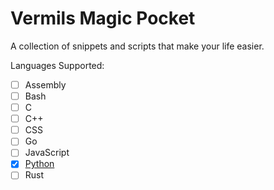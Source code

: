# Vermils Magic Pocket

A collection of snippets and scripts that make your life easier.

Languages Supported:

- [ ] Assembly
- [ ] Bash
- [ ] C
- [ ] C++
- [ ] CSS
- [ ] Go
- [ ] JavaScript
- [X] [Python](./Python/README.md)
- [ ] Rust
